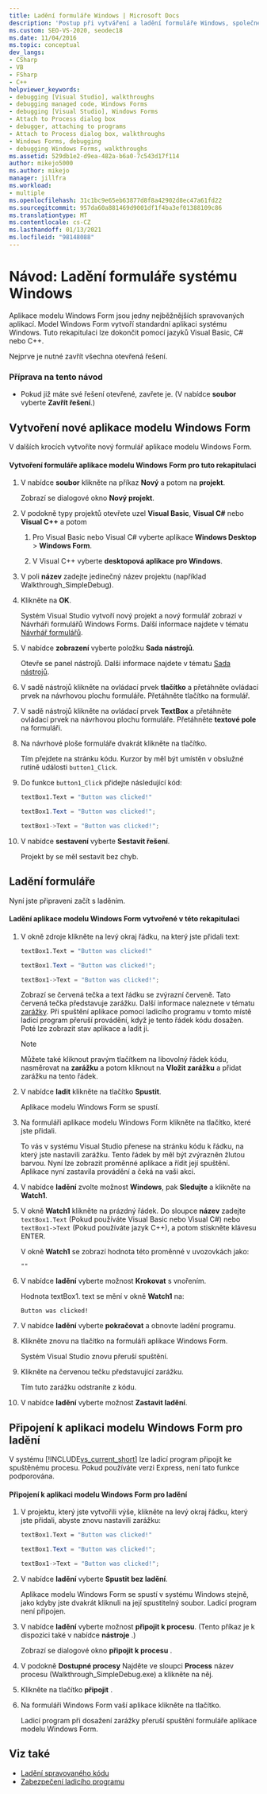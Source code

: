 ```yaml
---
title: Ladění formuláře Windows | Microsoft Docs
description: 'Postup při vytváření a ladění formuláře Windows, společné spravované aplikace, najdete v návodu. Můžete použít C#, Visual Basic, C++ nebo F #.'
ms.custom: SEO-VS-2020, seodec18
ms.date: 11/04/2016
ms.topic: conceptual
dev_langs:
- CSharp
- VB
- FSharp
- C++
helpviewer_keywords:
- debugging [Visual Studio], walkthroughs
- debugging managed code, Windows Forms
- debugging [Visual Studio], Windows Forms
- Attach to Process dialog box
- debugger, attaching to programs
- Attach to Process dialog box, walkthroughs
- Windows Forms, debugging
- debugging Windows Forms, walkthroughs
ms.assetid: 529db1e2-d9ea-482a-b6a0-7c543d17f114
author: mikejo5000
ms.author: mikejo
manager: jillfra
ms.workload:
- multiple
ms.openlocfilehash: 31c1bc9e65eb63877d8f8a42902d8ec47a61fd22
ms.sourcegitcommit: 957da60a881469d9001df1f4ba3ef01388109c86
ms.translationtype: MT
ms.contentlocale: cs-CZ
ms.lasthandoff: 01/13/2021
ms.locfileid: "98148088"
---
```

# <a name="walkthrough-debugging-a-windows-form"></a>Návod: Ladění formuláře systému Windows
Aplikace modelu Windows Form jsou jedny nejběžnějších spravovaných aplikací. Model Windows Form vytvoří standardní aplikaci systému Windows. Tuto rekapitulaci lze dokončit pomocí jazyků Visual Basic, C# nebo C++.

 Nejprve je nutné zavřít všechna otevřená řešení.

### <a name="to-prepare-for-this-walkthrough"></a>Příprava na tento návod

- Pokud již máte své řešení otevřené, zavřete je. (V nabídce **soubor** vyberte **Zavřít řešení**.)

## <a name="create-a-new-windows-form"></a>Vytvoření nové aplikace modelu Windows Form
 V dalších krocích vytvoříte nový formulář aplikace modelu Windows Form.

#### <a name="to-create-the-windows-form-for-this-walkthrough"></a>Vytvoření formuláře aplikace modelu Windows Form pro tuto rekapitulaci

1. V nabídce **soubor** klikněte na příkaz **Nový** a potom na **projekt**.

     Zobrazí se dialogové okno **Nový projekt**.

2. V podokně typy projektů otevřete uzel **Visual Basic**, **Visual C#** nebo **Visual C++** a potom

    1. Pro Visual Basic nebo Visual C# vyberte aplikace **Windows Desktop**  >  **Windows Form**.

    2. V Visual C++ vyberte **desktopová aplikace pro Windows**.

3. V poli **název** zadejte jedinečný název projektu (například Walkthrough_SimpleDebug).

4. Klikněte na **OK**.

     Systém Visual Studio vytvoří nový projekt a nový formulář zobrazí v Návrháři formulářů Windows Forms. Další informace najdete v tématu [Návrhář formulářů](/previous-versions/visualstudio/visual-studio-2010/e06hs424\(v\=vs.100\)).

5. V nabídce **zobrazení** vyberte položku **Sada nástrojů**.

     Otevře se panel nástrojů. Další informace najdete v tématu [Sada nástrojů](../ide/reference/toolbox.md).

6. V sadě nástrojů klikněte na ovládací prvek **tlačítko** a přetáhněte ovládací prvek na návrhovou plochu formuláře. Přetáhněte tlačítko na formulář.

7. V sadě nástrojů klikněte na ovládací prvek **TextBox** a přetáhněte ovládací prvek na návrhovou plochu formuláře. Přetáhněte **textové pole** na formuláři.

8. Na návrhové ploše formuláře dvakrát klikněte na tlačítko.

     Tím přejdete na stránku kódu. Kurzor by měl být umístěn v obslužné rutině události `button1_Click`.

10. Do funkce `button1_Click` přidejte následující kód:

    ```vb
    textBox1.Text = "Button was clicked!"
    ```

    ```csharp
    textBox1.Text = "Button was clicked!";
    ```

    ```cpp
    textBox1->Text = "Button was clicked!";
    ```

11. V nabídce **sestavení** vyberte **Sestavit řešení**.

     Projekt by se měl sestavit bez chyb.

## <a name="debug-your-form"></a>Ladění formuláře
 Nyní jste připraveni začít s laděním.

#### <a name="to-debug-the-windows-form-created-for-this-walkthrough"></a>Ladění aplikace modelu Windows Form vytvořené v této rekapitulaci

1. V okně zdroje klikněte na levý okraj řádku, na který jste přidali text:

     ```vb
    textBox1.Text = "Button was clicked!"
    ```

    ```csharp
    textBox1.Text = "Button was clicked!";
    ```

    ```cpp
    textBox1->Text = "Button was clicked!";
    ```

     Zobrazí se červená tečka a text řádku se zvýrazní červeně. Tato červená tečka představuje zarážku. Další informace naleznete v tématu [zarážky](/previous-versions/ktf38f66(v=vs.100)). Při spuštění aplikace pomocí ladicího programu v tomto místě ladicí program přeruší provádění, když je tento řádek kódu dosažen. Poté lze zobrazit stav aplikace a ladit ji.

    > [!NOTE]
    > Můžete také kliknout pravým tlačítkem na libovolný řádek kódu, nasměrovat na **zarážku** a potom kliknout na **Vložit zarážku** a přidat zarážku na tento řádek.

2. V nabídce **ladit** klikněte na tlačítko **Spustit**.

     Aplikace modelu Windows Form se spustí.

3. Na formuláři aplikace modelu Windows Form klikněte na tlačítko, které jste přidali.

     To vás v systému Visual Studio přenese na stránku kódu k řádku, na který jste nastavili zarážku. Tento řádek by měl být zvýrazněn žlutou barvou. Nyní lze zobrazit proměnné aplikace a řídit její spuštění. Aplikace nyní zastavila provádění a čeká na vaši akci.

4. V nabídce **ladění** zvolte možnost **Windows**, pak **Sledujte** a klikněte na **Watch1**.

5. V okně **Watch1** klikněte na prázdný řádek. Do sloupce **název** zadejte `textBox1.Text` (Pokud používáte Visual Basic nebo Visual C#) nebo `textBox1->Text` (Pokud používáte jazyk C++), a potom stiskněte klávesu ENTER.

     V okně **Watch1** se zobrazí hodnota této proměnné v uvozovkách jako:

    `""`

6. V nabídce **ladění** vyberte možnost **Krokovat** s vnořením.

     Hodnota textBox1. text se mění v okně **Watch1** na:

    `Button was clicked!`

7. V nabídce **ladění** vyberte **pokračovat** a obnovte ladění programu.

8. Klikněte znovu na tlačítko na formuláři aplikace Windows Form.

     Systém Visual Studio znovu přeruší spuštění.

9. Klikněte na červenou tečku představující zarážku.

     Tím tuto zarážku odstraníte z kódu.

10. V nabídce **ladění** vyberte možnost **Zastavit ladění**.

## <a name="attach-to-your-windows-form-application-for-debugging"></a>Připojení k aplikaci modelu Windows Form pro ladění
 V systému [!INCLUDE[vs_current_short](../code-quality/includes/vs_current_short_md.md)] lze ladicí program připojit ke spuštěnému procesu. Pokud používáte verzi Express, není tato funkce podporována.

#### <a name="to-attach-to-the-windows-form-application-for-debugging"></a>Připojení k aplikaci modelu Windows Form pro ladění

1. V projektu, který jste vytvořili výše, klikněte na levý okraj řádku, který jste přidali, abyste znovu nastavili zarážku:

     ```vb
    textBox1.Text = "Button was clicked!"
    ```

    ```csharp
    textBox1.Text = "Button was clicked!";
    ```

    ```cpp
    textBox1->Text = "Button was clicked!";
    ```

2. V nabídce **ladění** vyberte **Spustit bez ladění**.

     Aplikace modelu Windows Form se spustí v systému Windows stejně, jako kdyby jste dvakrát kliknuli na její spustitelný soubor. Ladicí program není připojen.

3. V nabídce **ladění** vyberte možnost **připojit k procesu**. (Tento příkaz je k dispozici také v nabídce **nástroje** .)

     Zobrazí se dialogové okno **připojit k procesu** .

4. V podokně **Dostupné procesy** Najděte ve sloupci **Process** název procesu (Walkthrough_SimpleDebug.exe) a klikněte na něj.

5. Klikněte na tlačítko **připojit** .

6. Na formuláři Windows Form vaší aplikace klikněte na tlačítko.

     Ladicí program při dosažení zarážky přeruší spuštění formuláře aplikace modelu Windows Form.

## <a name="see-also"></a>Viz také
- [Ladění spravovaného kódu](../debugger/debugging-managed-code.md)
- [Zabezpečení ladicího programu](../debugger/debugger-security.md)